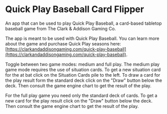 # Quick Play Baseball Card Flipper
An app that can be used to play Quick Play Baseball, a card-based tabletop baseball game from The Clark & Addison Gaming Co.

The app is meant to be used with Quick Play Baseball. You can learn more about the game and purchase Quick Play seasons here: [https://clarkandaddisongaming.com/quick-play-baseball](https://clarkandaddisongaming.com/quick-play-baseball).

Toggle between two game modes: medium and full play. The medium play game mode requires the use of situation cards. To get a new situation card for the at bat click on the Situation Cards pile to the left. To draw a card for the play result form the standard deck click on the "Draw" button below the deck. Then consult the game engine chart to get the result of the play.

For the full play game you need only the standard deck of cards. To get a new card for the play result click on the "Draw" button below the deck. Then consult the game engine chart to get the result of the play.
